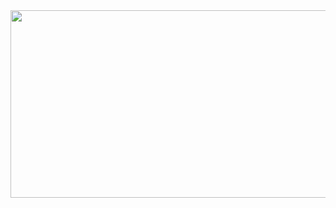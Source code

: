 <a href="https://github.com/devxb/gitanimals">
<img
  src="https://render.gitanimals.org/farms/gaeunpark7"
  width="600"
  height="300"
/>
</a>
<!--
**gaeunpark7/gaeunpark7** is a ✨ _special_ ✨ repository because its `README.md` (this file) appears on your GitHub profile.

Here are some ideas to get you started:

- 🔭 I’m currently working on ...
- 🌱 I’m currently learning ...
- 👯 I’m looking to collaborate on ...
- 🤔 I’m looking for help with ...
- 💬 Ask me about ...
- 📫 How to reach me: ...
- 😄 Pronouns: ...
- ⚡ Fun fact: ...
-->
